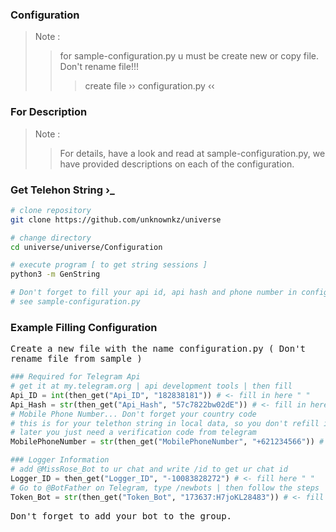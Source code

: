 ### Configuration
> Note :
>> for sample-configuration.py u must be create new or copy file. Don't rename file!!!
>>> create file ›› configuration.py ‹‹

### For Description
> Note :
>> For details, have a look and read at sample-configuration.py, we have provided descriptions on each of the configuration.

### Get Telehon String ›_

```sh
# clone repository
git clone https://github.com/unknownkz/universe

# change directory
cd universe/universe/Configuration

# execute program [ to get string sessions ]
python3 -m GenString

# Don't forget to fill your api id, api hash and phone number in configuration.py
# see sample-configuration.py
```

### Example Filling Configuration
<kbd> Create a new file with the name configuration.py </kbd>
<kbd> ( Don't rename file from sample ) </kbd>
```python
### Required for Telegram Api
# get it at my.telegram.org | api development tools | then fill
Api_ID = int(then_get("Api_ID", "182838181")) # <- fill in here " "
Api_Hash = str(then_get("Api_Hash", "57c7822bw02dE")) # <- fill in here " "
# Mobile Phone Number... Don't forget your country code
# this is for your telethon string in local data, so you don't refill it again
# later you just need a verification code from telegram
MobilePhoneNumber = str(then_get("MobilePhoneNumber", "+621234566")) # <- fill in here

### Logger Information
# add @MissRose_Bot to ur chat and write /id to get ur chat id
Logger_ID = then_get("Logger_ID", "-10083828272") # <- fill here " "
# Go to @BotFather on Telegram, type /newbots | then follow the steps | If finished then take the Bot Token.
Token_Bot = str(then_get("Token_Bot", "173637:H7joKL28483")) # <- fill here " "
```
<kbd> Don't forget to add your bot to the group. </kbd>
